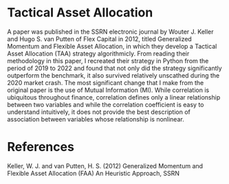 # Tactical Asset Allocation

A paper was published in the SSRN electronic journal by Wouter J. Keller and Hugo S. van Putten of Flex Capital in 2012, titled Generalized Momentum and Flexible Asset Allocation, in which they develop a Tactical Asset Allocation (TAA) strategy algorithmicly. From reading their methodology in this paper, I recreated their strategy in Python from the period of 2019 to 2022 and found that not only did the strategy significantly outperform the benchmark, it also survived relatively unscathed during the 2020 market crash. The most significant change that I make from the original paper is the use of Mutual Information (MI). While correlation is ubiquitous throughout finance, correlation defines only a linear relationship between two variables and while the correlation coefficient is easy to understand intuitively, it does not provide the best description of association between variables whose relationship is nonlinear.

# References

Keller, W. J. and van Putten, H. S. (2012) Generalized Momentum and Flexible Asset Allocation (FAA) An Heuristic Approach, SSRN
